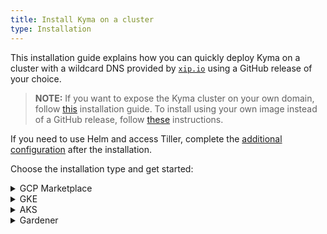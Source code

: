 ```yaml
---
title: Install Kyma on a cluster
type: Installation
---
```


This installation guide explains how you can quickly deploy Kyma on a cluster with a wildcard DNS provided by [`xip.io`](http://xip.io) using a GitHub release of your choice.

>**NOTE:** If you want to expose the Kyma cluster on your own domain, follow [this](#installation-use-your-own-domain) installation guide. To install using your own image instead of a GitHub release, follow [these](#installation-use-your-own-kyma-installer-image) instructions.

If you need to use Helm and access Tiller, complete the [additional configuration](#installation-use-helm) after the installation.

Choose the installation type and get started:

<div tabs name="provider-installation">
  <details>
  <summary>
  GCP Marketplace
  </summary>

1. Access **project Kyma** on the [Google Cloud Platform (GCP) Marketplace](https://console.cloud.google.com/marketplace/details/sap-public/kyma?q=kyma%20project) and click **CONFIGURE**.

2. When the pop-up box appears, select the project in which you want to create a Kubernetes cluster and deploy Kyma.

3. To create a Kubernetes cluster for your Kyma installation, select a cluster zone from the drop-down menu and click **Create cluster**. Wait for a few minutes for the Kubernetes cluster to provision.

4. Adjust the basic settings of the Kyma deployment or use the default values:

  | Field   |      Default value     |
  |----------|-------------|
  | **Namespace** | `default` |
  | **App instance name** | `kyma-1` |
  | **Cluster Admin Service Account** | `Create a new service account` |

5. Accept the GCP Marketplace Terms of Service to continue.

6. Click **Deploy** to install Kyma.
>**NOTE:** The installation can take several minutes to complete.

7. After you click **Deploy**, you're redirected to the **Applications** page under **Kubernetes Engine** in the GCP Console where you can check the installation status. When you see a green checkmark next to the application name, Kyma is installed. Follow the instructions from the **Next steps** section in **INFO PANEL** to add the Kyma self-signed TLS certificate to the trusted certificates of your OS.

8. Access the cluster using the link and login details provided in the **Kyma info** section on the **Application details** page.

>**TIP:** Watch [this](https://www.youtube.com/watch?v=hxVhQqI1B5A) video for a walkthrough of the installation process.

  </details>
  <details>
  <summary>
  GKE
  </summary>

Install Kyma on a [Google Kubernetes Engine](https://cloud.google.com/kubernetes-engine/) (GKE) cluster.

## Prerequisites

- [Google Cloud Platform](https://console.cloud.google.com/) (GCP) project with Kubernetes Engine API enabled
- [kubectl](https://kubernetes.io/docs/tasks/tools/install-kubectl/) 1.13.0 or higher
- [gcloud](https://cloud.google.com/sdk/gcloud/)


>**NOTE:** Running Kyma on GKE requires three [`n1-standard-4` machines](https://cloud.google.com/compute/docs/machine-types). You create these machines when you complete the **Prepare the GKE cluster** step.

## Choose the release to install

1. Go to [this](https://github.com/kyma-project/kyma/releases/) page and choose the release you want to install.

2. Export the release version as an environment variable. Run:

    ```
    export KYMA_VERSION={KYMA_RELEASE_VERSION}
    ```

## Prepare the GKE cluster

1. Select a name for your cluster. Export the cluster name, the name of your GCP project, and the zone you want to deploy to as environment variables. Run:

    ```
    export CLUSTER_NAME={CLUSTER_NAME_YOU_WANT}
    export GCP_PROJECT={YOUR_GCP_PROJECT}
    export GCP_ZONE={GCP_ZONE_TO_DEPLOY_TO}
    ```

2. Create a cluster in the zone defined in the previous step. Run:

    ```
    gcloud container --project "$GCP_PROJECT" clusters \
    create "$CLUSTER_NAME" --zone "$GCP_ZONE" \
    --cluster-version "1.13" --machine-type "n1-standard-4" \
    --addons HorizontalPodAutoscaling,HttpLoadBalancing
    ```

3. Configure kubectl to use your new cluster. Run:

    ```
    gcloud container clusters get-credentials $CLUSTER_NAME --zone $GCP_ZONE --project $GCP_PROJECT
    ```

4. Add your account as the cluster administrator:

    ```
    kubectl create clusterrolebinding cluster-admin-binding --clusterrole=cluster-admin --user=$(gcloud config get-value account)
    ```

5. Install Tiller on your GKE cluster. Run:

    ```
    kubectl apply -f https://raw.githubusercontent.com/kyma-project/kyma/$KYMA_VERSION/installation/resources/tiller.yaml
    ```

## Install Kyma

1. Deploy Kyma. Run:

    ```
    kubectl apply -f https://github.com/kyma-project/kyma/releases/download/$KYMA_VERSION/kyma-installer-cluster.yaml
    ```

2. Check if the Pods of Tiller and the Kyma Installer are running:

    ```
    kubectl get pods --all-namespaces
    ```

3. To watch the installation progress, run:

    ```
    while true; do \
      kubectl -n default get installation/kyma-installation -o jsonpath="{'Status: '}{.status.state}{', description: '}{.status.description}"; echo; \
      sleep 5; \
    done
    ```

After the installation process is finished, the `Status: Installed, description: Kyma installed` message appears.

If you receive an error, fetch the Kyma Installer logs using this command:

  ```
  kubectl -n kyma-installer logs -l 'name=kyma-installer'
  ```

## Post-installation steps

### Add the xip.io self-signed certificate to your OS trusted certificates

After the installation, add the custom Kyma [`xip.io`](http://xip.io/) self-signed certificate to the trusted certificates of your OS. For MacOS, run:

  ```
  tmpfile=$(mktemp /tmp/temp-cert.XXXXXX) \
  && kubectl get configmap net-global-overrides -n kyma-installer -o jsonpath='{.data.global\.ingress\.tlsCrt}' | base64 --decode > $tmpfile \
  && sudo security add-trusted-cert -d -r trustRoot -k /Library/Keychains/System.keychain $tmpfile \
  && rm $tmpfile
  ```

### Access the cluster

1. To get the address of the cluster's Console, check the host of the Console's virtual service. The name of the host of this virtual service corresponds to the Console URL. To get the virtual service host, run:

    ```
    kubectl get virtualservice core-console -n kyma-system -o jsonpath='{ .spec.hosts[0] }'
    ```

2. Access your cluster under this address:

    ```
    https://{VIRTUAL_SERVICE_HOST}
    ```

3. To log in to your cluster's Console UI, use the default `admin` static user. Click **Login with Email** and sign in with the **admin@kyma.cx** email address. Use the password contained in the `admin-user` Secret located in the `kyma-system` Namespace. To get the password, run:

    ```
    kubectl get secret admin-user -n kyma-system -o jsonpath="{.data.password}" | base64 --decode
    ```

  </details>
  <details>
  <summary>
  AKS
  </summary>


Install Kyma on an [Azure Kubernetes Service](https://azure.microsoft.com/services/kubernetes-service/) (AKS) cluster.

## Prerequisites

- [Microsoft Azure](https://azure.microsoft.com) account
- [kubectl](https://kubernetes.io/docs/tasks/tools/install-kubectl/) 1.13.0 or higher
- [Azure CLI](https://docs.microsoft.com/en-us/cli/azure/install-azure-cli)


>**NOTE:** Running Kyma on AKS requires three [`Standard_D4_v3` machines](https://docs.microsoft.com/en-us/azure/virtual-machines/windows/sizes-general#dv3-series-1). You create these machines when you complete the **Prepare the AKS cluster** step.


>**CAUTION:** Due to a known Istio-related issue, Kubernetes jobs run endlessly on AKS deployments of Kyma. Read [this](/components/service-mesh/#troubleshooting-kubernetes-jobs-fail-on-aks) document to learn more.

## Choose the release to install

1. Go to [this](https://github.com/kyma-project/kyma/releases/) page and choose the release you want to install.

2. Export the release version as an environment variable. Run:

    ```
    export KYMA_VERSION={KYMA_RELEASE_VERSION}
    ```

## Prepare the AKS cluster

1. Select a name for your cluster. Set the cluster name, the resource group and region as environment variables. Run:

    ```
    export RS_GROUP={YOUR_RESOURCE_GROUP_NAME}
    export CLUSTER_NAME={YOUR_CLUSTER_NAME}
    export REGION={YOUR_REGION} #westeurope
    ```

2. Create a resource group that will contain all your resources:

    ```
    az group create --name $RS_GROUP --location $REGION
    ```

3. Create an AKS cluster. Run:

    ```
    az aks create \
      --resource-group $RS_GROUP \
      --name $CLUSTER_NAME \
      --node-vm-size "Standard_D4_v3" \
      --kubernetes-version 1.13 \
      --enable-addons "monitoring,http_application_routing" \
      --generate-ssh-keys
    ```

4. To configure kubectl to use your new cluster, run:

    ```
    az aks get-credentials --resource-group $RS_GROUP --name $CLUSTER_NAME
    ```

5. Install Tiller and add additional privileges to be able to access readiness probes endpoints on your AKS cluster.

    ```
    kubectl apply -f https://raw.githubusercontent.com/kyma-project/kyma/$KYMA_RELEASE_VERSION/installation/resources/tiller.yaml
    kubectl apply -f https://raw.githubusercontent.com/kyma-project/kyma/$KYMA_RELEASE_VERSION/installation/resources/azure-crb-for-healthz.yaml
    ```

6. Install custom installation overrides for AKS. Run:

    ```
    kubectl create namespace kyma-installer \
    && kubectl create configmap aks-overrides -n kyma-installer --from-literal=global.proxy.excludeIPRanges=10.0.0.1 \
    && kubectl label configmap aks-overrides -n kyma-installer installer=overrides component=istio
    ```

    >**TIP:** An example config map is available [here](./assets/aks-overrides.yaml).

## Install Kyma

1. Deploy Kyma. Run:

    ```
    kubectl apply -f https://github.com/kyma-project/kyma/releases/download/$KYMA_VERSION/kyma-installer-cluster.yaml
    ```

2. Check if the Pods of Tiller and the Kyma Installer are running:

    ```
    kubectl get pods --all-namespaces
    ```

3. To watch the installation progress, run:

    ```
    while true; do \
      kubectl -n default get installation/kyma-installation -o jsonpath="{'Status: '}{.status.state}{', description: '}{.status.description}"; echo; \
      sleep 5; \
    done
    ```

After the installation process is finished, the `Status: Installed, description: Kyma installed` message appears.

If you receive an error, fetch the Kyma Installer logs using this command:

  ```
  kubectl -n kyma-installer logs -l 'name=kyma-installer'
  ```

## Post-installation steps

### Add the xip.io self-signed certificate to your OS trusted certificates

After the installation, add the custom Kyma [`xip.io`](http://xip.io/) self-signed certificate to the trusted certificates of your OS.
For MacOS, run:

  ```
  tmpfile=$(mktemp /tmp/temp-cert.XXXXXX) \
  && kubectl get configmap net-global-overrides -n kyma-installer -o jsonpath='{.data.global\.ingress\.tlsCrt}' | base64 --decode > $tmpfile \
  && sudo security add-trusted-cert -d -r trustRoot -k /Library/Keychains/System.keychain $tmpfile \
  && rm $tmpfile
  ```

### Access the cluster

1. To get the address of the cluster's Console, check the host of the Console's virtual service. The name of the host of this virtual service corresponds to the Console URL. To get the virtual service host, run:

    ```
    kubectl get virtualservice core-console -n kyma-system -o jsonpath='{ .spec.hosts[0] }'
    ```

2. Access your cluster under this address:

    ```
    https://{VIRTUAL_SERVICE_HOST}
    ```

3. To log in to your cluster's Console UI, use the default `admin` static user. Click **Login with Email** and sign in with the **admin@kyma.cx** email address. Use the password contained in the `admin-user` Secret located in the `kyma-system` Namespace. To get the password, run:

    ```
    kubectl get secret admin-user -n kyma-system -o jsonpath="{.data.password}" | base64 --decode
    ```


  </details>
  <details>
  <summary>
  Gardener
  </summary>

Install Kyma on a Kubernetes cluster deployed through [Gardener](https://gardener.cloud/).

## Prerequisites

  - [Gardener](https://gardener.cloud/) seed cluster
  - [Google Cloud Platform](https://console.cloud.google.com/) (GCP) project with Kubernetes Engine API enabled or a [Microsoft Azure](https://azure.microsoft.com) account
  - [kubectl](https://kubernetes.io/docs/tasks/tools/install-kubectl/) 1.13.0 or higher

## Choose the release to install

1. Go to [this](https://github.com/kyma-project/kyma/releases/) page and choose the release you want to install.

2. Export the release version as an environment variable. Run:

    ```
    export KYMA_VERSION={KYMA_RELEASE_VERSION}
    ```

## Provision a Kubernetes cluster through Gardener

1. Go to the **Secrets** tab of the Gardener UI and add Secrets to enable provisioning clusters on different architectures. To learn about the requirements for each environment, click the question mark buttons.  

2. Provision a cluster form the **Clusters** tab. Choose the infrastructure in which you want to provision your cluster and apply these settings:

  | Tab  |  Setting |  Required value |
  |---|---|---|
  | Infrastructure |  Kubernetes | `1.13.10`  |
  | Worker  |  Machine type | `n1-standard-4` (GCP) `Standard_D4_v3` (Azure) |
  | Worker  | Autoscaler min.  | `3` |

3. After you provision the cluster, download the kubeconfig file available under the **Show Cluster Access** option in the **Actions** column.

4. Export the downloaded kubeconfig as an environment variable to connect to the cluster you provisioned. Run:

    ```
    export KUBECONFIG={PATH_TO_KUBECONFIG_FILE}
    ```

5. Install Tiller on the cluster you provisioned. Run:

    ```
    kubectl apply -f https://raw.githubusercontent.com/kyma-project/kyma/$KYMA_VERSION/installation/resources/tiller.yaml
    ```
    >**NOTE:** On an Azure cluster, make sure to run all commands from steps 5 and 6 of [this](#installation-install-kyma-on-a-cluster--provider-installation--aks--prepare-the-aks-cluster) section.

6. Install Kyma using the respective installation instructions for [GCP](#installation-install-kyma-on-a-cluster--provider-installation--gke--install-kyma) or [Azure](#installation-install-kyma-on-a-cluster--provider-installation--aks--install-kyma).

  </details>
</div>
